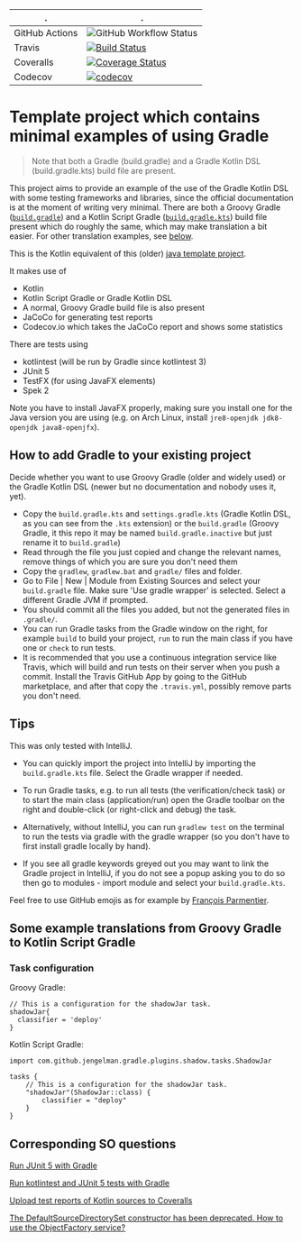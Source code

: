 . | .
 --- | ---
GitHub Actions | ![GitHub Workflow Status](https://github.com/PHPirates/kotlin-template-project/workflows/CI/badge.svg)
Travis | [![Build Status](https://travis-ci.org/PHPirates/kotlin-template-project.svg?branch=master)](https://travis-ci.org/PHPirates/kotlin-template-project)
Coveralls | [![Coverage Status](https://coveralls.io/repos/github/PHPirates/kotlin-template-project/badge.svg?branch=master)](https://coveralls.io/github/PHPirates/kotlin-template-project?branch=master)
Codecov | [![codecov](https://codecov.io/gh/PHPirates/kotlin-template-project/branch/master/graph/badge.svg)](https://codecov.io/gh/PHPirates/kotlin-template-project)

# Template project which contains minimal examples of using Gradle

> Note that both a Gradle (build.gradle) and a Gradle Kotlin DSL (build.gradle.kts) build file are present.

This project aims to provide an example of the use of the Gradle Kotlin DSL with some testing frameworks and libraries, since the official documentation is at the moment of writing very minimal.
There are both a Groovy Gradle ([`build.gradle`](build.gradle.inactive)) and a Kotlin Script Gradle ([`build.gradle.kts`](build.gradle.kts)) build file present which do roughly the same, which may make translation a bit easier.
For other translation examples, see [below](#translations).

This is the Kotlin equivalent of this (older) [java template project](https://github.com/PHPirates/java-template-project).

It makes use of
* Kotlin
* Kotlin Script Gradle or Gradle Kotlin DSL 
* A normal, Groovy Gradle build file is also present
* JaCoCo for generating test reports
* Codecov.io which takes the JaCoCo report and shows some statistics

There are tests using
* kotlintest (will be run by Gradle since kotlintest 3)
* JUnit 5
* TestFX (for using JavaFX elements)
* Spek 2

Note you have to install JavaFX properly, making sure you install one for the Java version you are using (e.g. on Arch Linux, install `jre8-openjdk jdk8-openjdk java8-openjfx`).

## How to add Gradle to your existing project

Decide whether you want to use Groovy Gradle (older and widely used) or the Gradle Kotlin DSL (newer but no documentation and nobody uses it, yet).

* Copy the `build.gradle.kts` and `settings.gradle.kts` (Gradle Kotlin DSL, as you can see from the `.kts` extension) or the `build.gradle` (Groovy Gradle, it this repo it may be named `build.gradle.inactive` but just rename it to `build.gradle`)
* Read through the file you just copied and change the relevant names, remove things of which you are sure you don't need them
* Copy the `gradlew`, `gradlew.bat` and `gradle/` files and folder.
* Go to File | New | Module from Existing Sources and select your `build.gradle` file. Make sure 'Use gradle wrapper' is selected. Select a different Gradle JVM if prompted.
* You should commit all the files you added, but not the generated files in `.gradle/`.
* You can run Gradle tasks from the Gradle window on the right, for example `build` to build your project, `run` to run the main class if you have one or `check` to run tests.
* It is recommended that you use a continuous integration service like Travis, which will build and run tests on their server when you push a commit. Install the Travis GitHub App by going to the GitHub marketplace, and after that copy the `.travis.yml`, possibly remove parts you don't need.

## Tips
This was only tested with IntelliJ.

* You can quickly import the project into IntelliJ by importing the `build.gradle.kts` file. Select the Gradle wrapper if needed.

* To run Gradle tasks, e.g. to run all tests (the verification/check task) or to start the main class (application/run) open the Gradle toolbar on the right and double-click (or right-click and debug) the task.

* Alternatively, without IntelliJ, you can run `gradlew test` on the terminal to run the tests via gradle with the gradle wrapper (so you don't have to first install gradle locally by hand).

* If you see all gradle keywords greyed out you may want to link the Gradle project in IntelliJ, if you do not see a popup asking you to do so then go to modules - import module and select your `build.gradle.kts`.

Feel free to use GitHub emojis as for example by [François Parmentier](https://gist.github.com/parmentf/035de27d6ed1dce0b36a).

## <a name="translations">Some example translations from Groovy Gradle to Kotlin Script Gradle</a>

### Task configuration

Groovy Gradle:
```
// This is a configuration for the shadowJar task.
shadowJar{
  classifier = 'deploy'
}
```

Kotlin Script Gradle:
```
import com.github.jengelman.gradle.plugins.shadow.tasks.ShadowJar

tasks {
    // This is a configuration for the shadowJar task.
    "shadowJar"(ShadowJar::class) {
        classifier = "deploy"
    }
}
```

## Corresponding SO questions
[Run JUnit 5 with Gradle](https://stackoverflow.com/questions/44429751/how-to-use-junit-5-with-gradle)

[Run kotlintest and JUnit 5 tests with Gradle](https://stackoverflow.com/questions/49638462/how-to-run-kotlintest-tests-using-the-gradle-kotlin-dsl)

[Upload test reports of Kotlin sources to Coveralls](https://stackoverflow.com/questions/50903389/how-to-upload-test-reports-of-kotlin-sources-to-coveralls)

[The DefaultSourceDirectorySet constructor has been deprecated. How to use the ObjectFactory service?](https://stackoverflow.com/questions/53461821/the-defaultsourcedirectoryset-constructor-has-been-deprecated-how-to-use-the-ob)
